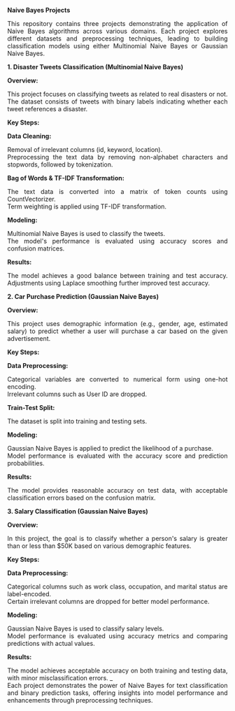 **<div align = "justify">Naive Bayes Projects</div>**
<div align = "justify">This repository contains three projects demonstrating the application of Naive Bayes algorithms across various domains. Each project explores different datasets and preprocessing techniques, leading to building classification models using either Multinomial Naive Bayes or Gaussian Naive Bayes. </div>

**<div align = "justify">1. Disaster Tweets Classification (Multinomial Naive Bayes)</div>**

**<div align = "justify">Overview: </div>**
<div align = "justify">This project focuses on classifying tweets as related to real disasters or not. The dataset consists of tweets with binary labels indicating whether each tweet references a disaster.</div>

**<div align = "justify">Key Steps:</div>**

**<div align = "justify">Data Cleaning: </div>**
<div align = "justify">Removal of irrelevant columns (id, keyword, location). </div>
<div align = "justify">Preprocessing the text data by removing non-alphabet characters and stopwords, followed by tokenization.</div>

**<div align = "justify">Bag of Words & TF-IDF Transformation:</div>**
<div align = "justify">The text data is converted into a matrix of token counts using CountVectorizer. </div>
<div align = "justify">Term weighting is applied using TF-IDF transformation. </div>

**<div align = "justify">Modeling:</div>**
<div align = "justify">Multinomial Naive Bayes is used to classify the tweets. </div>
<div align = "justify">The model's performance is evaluated using accuracy scores and confusion matrices. </div>

**<div align = "justify">Results:</div>**
<div align = "justify">The model achieves a good balance between training and test accuracy. Adjustments using Laplace smoothing further improved test accuracy. </div>

**<div align = "justify">2. Car Purchase Prediction (Gaussian Naive Bayes) </div>**

**<div align = "justify">Overview:</div>**
<div align = "justify">This project uses demographic information (e.g., gender, age, estimated salary) to predict whether a user will purchase a car based on the given advertisement.</div>

**<div align = "justify">Key Steps:</div>**

**<div align = "justify">Data Preprocessing:</div>**
<div align = "justify">Categorical variables are converted to numerical form using one-hot encoding. </div>
<div align = "justify">Irrelevant columns such as User ID are dropped. </div>

**<div align = "justify">Train-Test Split:</div>**
<div align = "justify">The dataset is split into training and testing sets. </div>

**<div align = "justify">Modeling:</div>**
<div align = "justify">Gaussian Naive Bayes is applied to predict the likelihood of a purchase. </div>
<div align = "justify">Model performance is evaluated with the accuracy score and prediction probabilities. </div>

**<div align = "justify">Results: </div>**
<div align = "justify">The model provides reasonable accuracy on test data, with acceptable classification errors based on the confusion matrix. </div>


**<div align = "justify">3. Salary Classification (Gaussian Naive Bayes) </div>**

**<div align = "justify">Overview:</div>**
<div align = "justify">In this project, the goal is to classify whether a person's salary is greater than or less than $50K based on various demographic features. </div>

**<div align = "justify">Key Steps:</div>**

**<div align = "justify">Data Preprocessing:</div>**
<div align = "justify">Categorical columns such as work class, occupation, and marital status are label-encoded. </div>
<div align = "justify">Certain irrelevant columns are dropped for better model performance. </div>

**<div align = "justify">Modeling:</div>**
<div align = "justify">Gaussian Naive Bayes is used to classify salary levels. </div>
<div align = "justify">Model performance is evaluated using accuracy metrics and comparing predictions with actual values. </div>

**<div align = "justify">Results:</div>**
<div align = "justify">The model achieves acceptable accuracy on both training and testing data, with minor misclassification errors.
_

<div align = "justify">Each project demonstrates the power of Naive Bayes for text classification and binary prediction tasks, offering insights into model performance and enhancements through preprocessing techniques. </div>
